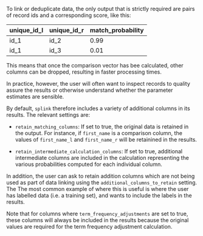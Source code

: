 To link or deduplicate data, the only output that is strictly required are pairs of record ids and a corresponding score, like this:

| unique_id_l | unique_id_r | match_probability |
|-------------|-------------|-------------------|
| id_1        | id_2        | 0.99              |
| id_1        | id_3        | 0.01              |

This means that once the comparison vector has bee calculated, other columns can be dropped, resulting in faster processing times.

In practice, however, the user will often want to inspect records to quality assure the results or otherwise understand whether the parameter estimates are sensible.

By default, `splink` therefore includes a variety of additional columns in its results.  The relevant settings are:

- `retain_matching_columns`: If set to true, the original data is retained in the output.  For instance, if `first_name` is a comparison column, the values of `first_name_l` and `first_name_r` will be retainined in the results.

- `retain_intermediate_calculation_columns`:  If set to true, additional intermediate columns are included in the calculation representing the various probabilities computed for each individual column.

In addition, the user can ask to retain addition columns which are not being used as part of data linking using the `additional_columns_to_retain` setting.  The The most common example of where this is useful is where the user has labelled data (i.e. a training set), and wants to include the labels in the results.

Note that for columns where `term_frequency_adjustments` are set to true, these columns will always be included in the results because the original values are required for the term frequency adjustment calculation.